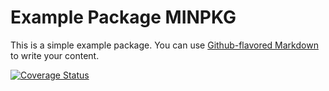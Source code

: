 # Example Package MINPKG

This is a simple example package. You can use
[Github-flavored Markdown](https://guides.github.com/features/mastering-markdown/)
to write your content.


[![Coverage Status](https://coveralls.io/repos/github/felipaoo/minpkg/badge.svg?branch=master)](https://coveralls.io/github/felipaoo/minpkg?branch=master)
